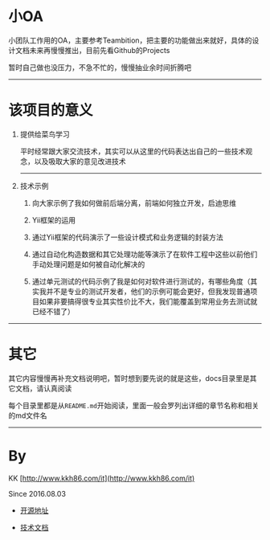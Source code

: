# 小OA

小团队工作用的OA，主要参考Teambition，把主要的功能做出来就好，具体的设计文档未来再慢慢推出，目前先看Github的Projects

暂时自己做也没压力，不急不忙的，慢慢抽业余时间折腾吧

---

# 该项目的意义
	
1. 提供给菜鸟学习

	平时经常跟大家交流技术，其实可以从这里的代码表达出自己的一些技术观念，以及吸取大家的意见改进技术
	
	---
	
1. 技术示例

	1. 向大家示例了我如何做前后端分离，前端如何独立开发，启迪思维
	
	2. Yii框架的运用
	
	3. 通过Yii框架的代码演示了一些设计模式和业务逻辑的封装方法
	
	4. 通过自动化构造数据和其它处理功能等演示了在软件工程中这些以前他们手动处理问题是如何被自动化解决的
	
	5. 通过单元测试的代码示例了我是如何对软件进行测试的，有哪些角度（其实我并不是专业的测试开发者，他们的示例可能会更好，但我发现普通项目如果非要搞得很专业其实性价比不大，我们能覆盖到常用业务去测试就已经不错了）
	
---

# 其它

其它内容慢慢再补充文档说明吧，暂时想到要先说的就是这些，docs目录里是其它文档，请认真阅读

每个目录里都是从`README.md`开始阅读，里面一般会罗列出详细的章节名称和相关的md文件名

---

# By

KK [http://www.kkh86.com/it](http://www.kkh86.com/it)

Since 2016.08.03

- [开源地址](https://github.com/kk8686/xoa)

- [技术文档](https://github.com/kk8686/xoa/tree/master/docs/%E6%8A%80%E6%9C%AF%E6%8C%87%E5%BC%95)
